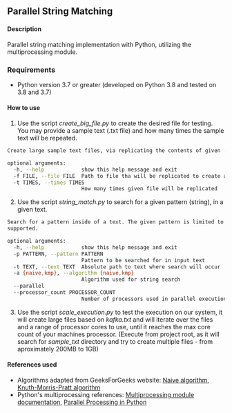 ## Parallel String Matching

#### Description

Parallel string matching implementation with Python, utilizing the multiprocessing module.

### Requirements

- Python version 3.7 or greater (developed on Python 3.8 and tested on 3.8 and 3.7)

#### How to use

1. Use the script _create_big_file.py_ to create the desired file for testing. You may provide a sample text (.txt file) and how many times the sample text will be repeated.
```bash
Create large sample text files, via replicating the contents of given .txt file

optional arguments:
  -h, --help            show this help message and exit
  -f FILE, --file FILE  Path to file tha will be replicated to create a large text
  -t TIMES, --times TIMES
                        How many times given file will be replicated
```                        

2. Use the script _string_match.py_ to search for a given pattern (string), in a given text.

```bash
Search for a pattern inside of a text. The given pattern is limited to a full word, no strings with spaces are allowed (such as 'Darth Vader'); separation between lower and upper case is also not
supported.

optional arguments:
  -h, --help            show this help message and exit
  -p PATTERN, --pattern PATTERN
                        Pattern to be searched for in input text
  -t TEXT, --text TEXT  Absolute path to text where search will occur
  -a {naive,kmp}, --algorithm {naive,kmp}
                        Algorithm used for string search
  --parallel
  --processor_count PROCESSOR_COUNT
                        Number of processors used in parallel execution
```
3. Use the script _scale_execution.py_ to test the execution on our system, it will create large files based on _kafka.txt_ and will iterate over the files and a range of processor cores to use, until it reaches the max core count of your machines processor. (Execute from project root, as it will search for _sample_txt_ directory and try to create multiple files - from aproximately 200MB to 1GB)

#### References used

* Algorithms adapted from GeeksForGeeks website: [Naive algorithm], [Knuth-Morris-Pratt algorithm]
* Python's multiprocessing references: [Multiprocessing module documentation], [Parallel Processing in Python]

[Naive algorithm]: https://www.geeksforgeeks.org/naive-algorithm-for-pattern-searching/
[Knuth-Morris-Pratt algorithm]: https://www.geeksforgeeks.org/kmp-algorithm-for-pattern-searching/
[Multiprocessing module documentation]: https://docs.python.org/3/library/multiprocessing.html
[Parallel Processing in Python]: https://www.machinelearningplus.com/python/parallel-processing-python/
